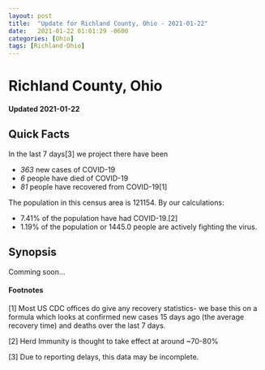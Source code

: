 ```yaml
---
layout: post
title:  "Update for Richland County, Ohio - 2021-01-22"
date:   2021-01-22 01:01:29 -0600
categories: [Ohio]
tags: [Richland-Ohio]
---
```


# Richland County, Ohio
#### Updated 2021-01-22

## Quick Facts

In the last 7 days[3] we project there have been
- *363* new cases of COVID-19
- *6* people have died of COVID-19
- *81* people have recovered from COVID-19[1]

The population in this census area is 121154. By our calculations:
- 7.41% of the population have had COVID-19.[2]
- 1.19% of the population or 1445.0 people are actively fighting the virus.

## Synopsis

Comming soon...


#### Footnotes

[1] Most US CDC offices do give any recovery statistics- we base this on a formula which looks at confirmed new cases
15 days ago (the average recovery time) and deaths over the last 7 days.

[2] Herd Immunity is thought to take effect at around ~70-80%

[3] Due to reporting delays, this data may be incomplete.
 
    